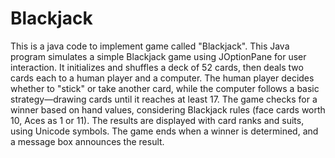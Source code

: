 # Blackjack
This is a java code to implement game called "Blackjack".
This Java program simulates a simple Blackjack game using JOptionPane for user interaction. It initializes and shuffles a deck of 52 cards, then deals two cards each to a human player and a computer. The human player decides whether to "stick" or take another card, while the computer follows a basic strategy—drawing cards until it reaches at least 17. The game checks for a winner based on hand values, considering Blackjack rules (face cards worth 10, Aces as 1 or 11). The results are displayed with card ranks and suits, using Unicode symbols. The game ends when a winner is determined, and a message box announces the result.
